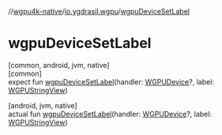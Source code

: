 //[wgpu4k-native](../../index.md)/[io.ygdrasil.wgpu](index.md)/[wgpuDeviceSetLabel](wgpu-device-set-label.md)

# wgpuDeviceSetLabel

[common, android, jvm, native]\
[common]\
expect fun [wgpuDeviceSetLabel](wgpu-device-set-label.md)(handler: [WGPUDevice](-w-g-p-u-device/index.md)?, label: [WGPUStringView](-w-g-p-u-string-view/index.md))

[android, jvm, native]\
actual fun [wgpuDeviceSetLabel](wgpu-device-set-label.md)(handler: [WGPUDevice](-w-g-p-u-device/index.md)?, label: [WGPUStringView](-w-g-p-u-string-view/index.md))